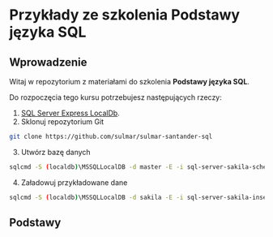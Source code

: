 # Przykłady ze szkolenia Podstawy języka SQL

## Wprowadzenie

Witaj w repozytorium z materiałami do szkolenia **Podstawy języka SQL**.

Do rozpoczęcia tego kursu potrzebujesz następujących rzeczy:

1. [SQL Server Express LocalDb](https://learn.microsoft.com/en-us/sql/database-engine/configure-windows/sql-server-express-localdb).
2. Sklonuj repozytorium Git

```bash
git clone https://github.com/sulmar/sulmar-santander-sql
```

3. Utwórz bazę danych

```bash
sqlcmd -S (localdb)\MSSQLLocalDB -d master -E -i sql-server-sakila-schema.sql
```

4. Załadowuj przykładowane dane

```bash
sqlcmd -S (localdb)\MSSQLLocalDB -d sakila -E -i sql-server-sakila-insert-data.sql
```

## Podstawy
